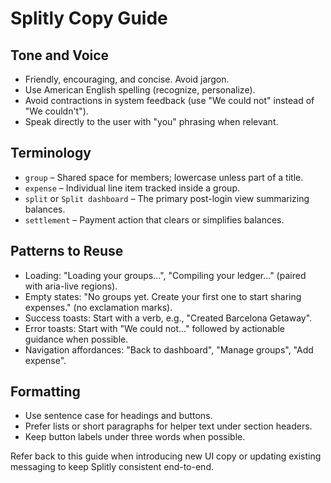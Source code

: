 ﻿# Splitly Copy Guide

## Tone and Voice
- Friendly, encouraging, and concise. Avoid jargon.
- Use American English spelling (recognize, personalize).
- Avoid contractions in system feedback (use "We could not" instead of "We couldn't").
- Speak directly to the user with "you" phrasing when relevant.

## Terminology
- `group` – Shared space for members; lowercase unless part of a title.
- `expense` – Individual line item tracked inside a group.
- `split` or `Split dashboard` – The primary post-login view summarizing balances.
- `settlement` – Payment action that clears or simplifies balances.

## Patterns to Reuse
- Loading: "Loading your groups...", "Compiling your ledger..." (paired with aria-live regions).
- Empty states: "No groups yet. Create your first one to start sharing expenses." (no exclamation marks).
- Success toasts: Start with a verb, e.g., "Created Barcelona Getaway".
- Error toasts: Start with "We could not..." followed by actionable guidance when possible.
- Navigation affordances: "Back to dashboard", "Manage groups", "Add expense".

## Formatting
- Use sentence case for headings and buttons.
- Prefer lists or short paragraphs for helper text under section headers.
- Keep button labels under three words when possible.

Refer back to this guide when introducing new UI copy or updating existing messaging to keep Splitly consistent end-to-end.
